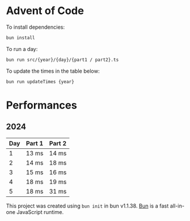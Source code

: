 # Advent of Code

To install dependencies:

```bash
bun install
```

To run a day:

```bash
bun run src/{year}/{day}/{part1 / part2}.ts
```

To update the times in the table below:

```bash
bun run updateTimes {year}
```

# Performances

## 2024

| Day | Part 1 | Part 2 |
|-----|--------|--------|
| 1   | 13 ms | 14 ms |
| 2   | 14 ms | 18 ms |
| 3   | 15 ms | 16 ms |
| 4   | 18 ms | 19 ms |
| 5   | 18 ms | 31 ms |

This project was created using `bun init` in bun v1.1.38. [Bun](https://bun.sh) is a fast all-in-one JavaScript runtime.
